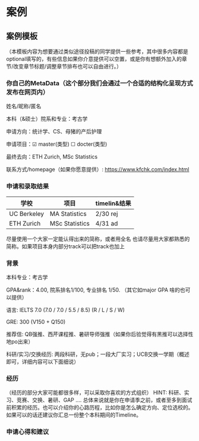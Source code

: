# 案例

## 案例模板

（本模板内容为想要通过类似途径投稿的同学提供一些参考，其中很多内容都是optional填写的，有些信息如果你介意提供可以空置，或是你有想额外加入的章节/改变章节标题/调整章节排布也可以自由进行。）

### 你自己的MetaData（这个部分我们会通过一个合适的结构化呈现方式发布在网页内）

姓名/昵称/匿名

本科（&硕士）院系和专业：考古学

申请方向：统计学、CS、母猪的产后护理

申请项目：☑ master(类型)  ☐ docter(类型)

最终去向：ETH Zurich, MSc Statistics

联系方式/homepage（如果你愿意提供）: https://www.kfchk.com/index.html

### 申请和录取结果

|学校|项目|timelin&结果|
|---|---|---|
|UC Berkeley|MA Statistics|2/30 rej|
|ETH Zurich|MSc Statistics|4/31 ad|

尽量使用一个大家一定能认得出来的简称，或者用全名
也请尽量用大家都熟悉的简称。如果项目本身内部分track可以把track也加上

### 背景

本科专业：考古学

GPA&rank：4.00, 院系排名1/100, 专业排名 1/50. （其它如major GPA 啥的也可以提供）

语言: IELTS 7.0 (7.0 / 7.0 / 5.5 / 8.5) (R / L / S / W)

GRE: 300 (V150 + Q150)

推荐信: QB强推、西芹课程推、暑研导师强推（如果你后验觉得有黑推可以选择性地po出来）

科研/实习/交换经历: 两段科研，无pub；一段大厂实习；UCB交换一学期（概述即可，详细内容可以下面细说）

### 经历

（经历的部分大家可能都很多样，可以采取你喜欢的方式组织）
HINT: 科研、实习、竞赛、交换、暑研、GAP ….  总体来说就是你在申请季之前，或者至多到面试前积累的经历。也可以介绍你的心路历程，比如你是怎么确定方向、定位选校的。
如果可以的话还建议你汇总一份整个本科期间的Timeline。

### 申请心得和建议
